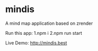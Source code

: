 # mindis
A mind map application based on zrender

Run this app:
1.npm i
2.npm run start

Live Demo: http://mindis.best